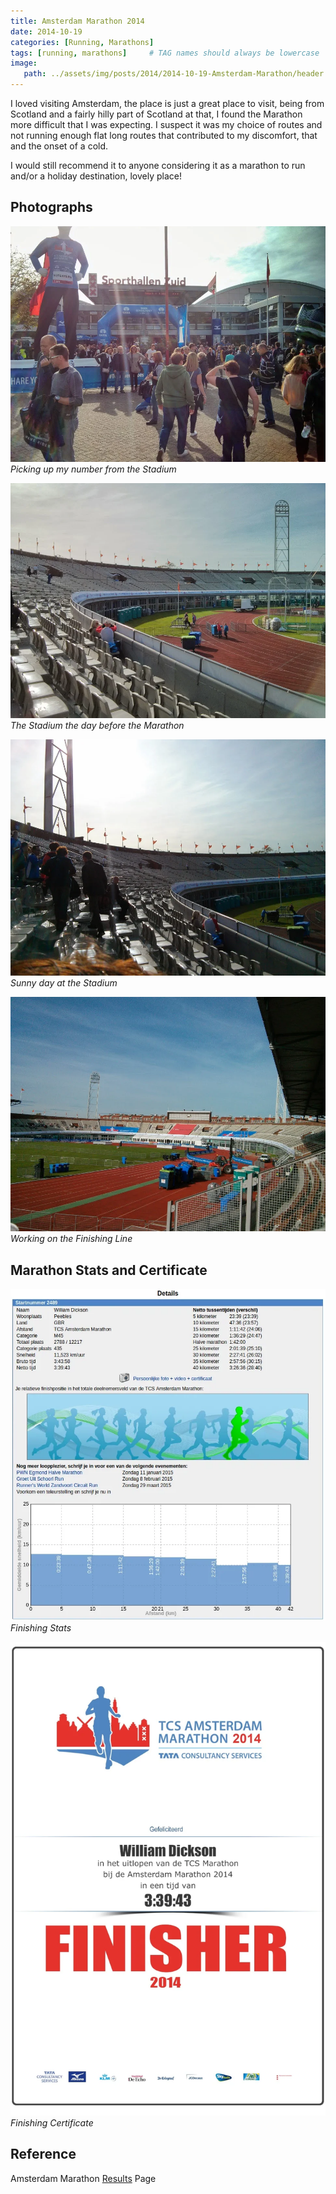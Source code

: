 ```yaml
---
title: Amsterdam Marathon 2014
date: 2014-10-19
categories: [Running, Marathons]
tags: [running, marathons]     # TAG names should always be lowercase
image:
   path: ../assets/img/posts/2014/2014-10-19-Amsterdam-Marathon/header.webp
---
```


I loved visiting Amsterdam, the place is just a great place to visit, being from Scotland and a fairly hilly part of Scotland at that, I found the Marathon more difficult that I was expecting. I suspect it was my choice of routes and not running enough flat long routes that contributed to my discomfort, that and the onset of a cold.

I would still recommend it to anyone considering it as a marathon to run and/or a holiday destination, lovely place!

## Photographs

![Picking up my number](../assets/img/posts/2014/2014-10-19-Amsterdam-Marathon/IMG_20141018_121652.webp)_Picking up my number from the Stadium_

![The Stadium](../assets/img/posts/2014/2014-10-19-Amsterdam-Marathon/IMG_20141018_133724.webp)_The Stadium the day before the Marathon_

![Sunny day at the Stadium](../assets/img/posts/2014/2014-10-19-Amsterdam-Marathon/IMG_20141018_133756.webp)
_Sunny day at the Stadium_

![The Finishing Line](../assets/img/posts/2014/2014-10-19-Amsterdam-Marathon/IMG_20141018_133801.webp)_Working on the Finishing Line_

## Marathon Stats and Certificate

![Marathon Stats](../assets/img/posts/2014/2014-10-19-Amsterdam-Marathon/Amsterdam_Stats.webp)_Finishing Stats_

![Finishing Certificate](../assets/img/posts/2014/2014-10-19-Amsterdam-Marathon/Amsterdam_Marathon_Certificate.webp)_Finishing Certificate_

## Reference

Amsterdam Marathon [Results](https://evenementen.uitslagen.nl/2014/amsterdammarathon/) Page
